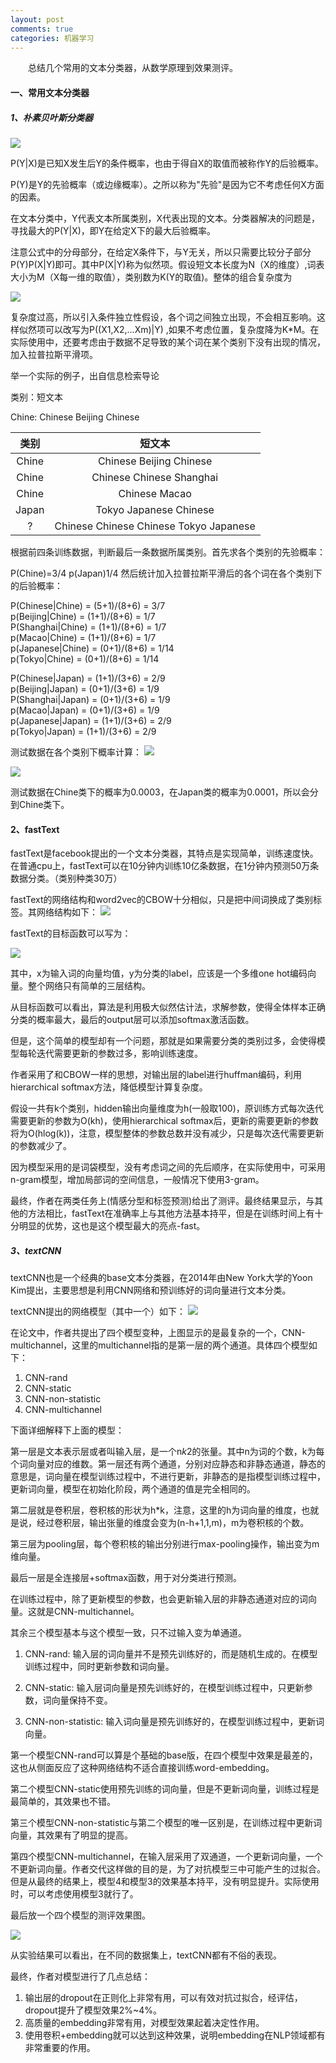```yaml
---
layout: post
comments: true
categories: 机器学习
---
```

&emsp;&emsp;总结几个常用的文本分类器，从数学原理到效果测评。

#### 一、常用文本分类器
##### 1、朴素贝叶斯分类器

<img src="http://chart.googleapis.com/chart?cht=tx&chl=P(Y|X)=\frac{P(Y)P(X|Y)}{P(X)}">

P(Y\|X)是已知X发生后Y的条件概率，也由于得自X的取值而被称作Y的后验概率。

P(Y)是Y的先验概率（或边缘概率）。之所以称为"先验"是因为它不考虑任何X方面的因素。

在文本分类中，Y代表文本所属类别，X代表出现的文本。分类器解决的问题是，寻找最大的P(Y\|X)，即Y在给定X下的最大后验概率。

注意公式中的分母部分，在给定X条件下，与Y无关，所以只需要比较分子部分P(Y)P(X\|Y)即可。其中P(X\|Y)称为似然项。假设短文本长度为N（X的维度）,词表大小为M（X每一维的取值），类别数为K(Y的取值)。整体的组合复杂度为

<img src="http://chart.googleapis.com/chart?cht=tx&chl=K*M^{N}">

复杂度过高，所以引入条件独立性假设，各个词之间独立出现，不会相互影响。这样似然项可以改写为P((X1,X2,...Xm)\|Y) ,如果不考虑位置，复杂度降为K*M。在实际使用中，还要考虑由于数据不足导致的某个词在某个类别下没有出现的情况，加入拉普拉斯平滑项。

举一个实际的例子，出自信息检索导论

类别：短文本

Chine: Chinese Beijing Chinese

|类别|短文本|
|:---:|:---:|
|Chine| Chinese Beijing Chinese |
|Chine| Chinese Chinese Shanghai|
|Chine| Chinese Macao|
|Japan| Tokyo Japanese Chinese|
|?| Chinese Chinese Chinese Tokyo Japanese|

根据前四条训练数据，判断最后一条数据所属类别。首先求各个类别的先验概率：

P(Chine)=3/4
p(Japan)1/4
然后统计加入拉普拉斯平滑后的各个词在各个类别下的后验概率：

P(Chinese\|Chine) = (5+1)/(8+6) = 3/7    
p(Beijing\|Chine) = (1+1)/(8+6) = 1/7    
P(Shanghai\|Chine) = (1+1)/(8+6) = 1/7    
p(Macao\|Chine) = (1+1)/(8+6) = 1/7    
p(Japanese\|Chine) = (0+1)/(8+6) = 1/14    
p(Tokyo\|Chine) = (0+1)/(8+6) = 1/14   

P(Chinese\|Japan) = (1+1)/(3+6) = 2/9    
p(Beijing\|Japan) = (0+1)/(3+6) = 1/9    
P(Shanghai\|Japan) = (0+1)/(3+6) = 1/9    
p(Macao\|Japan) = (0+1)/(3+6) = 1/9    
p(Japanese\|Japan) = (1+1)/(3+6) = 2/9    
p(Tokyo\|Japan) = (1+1)/(3+6) = 2/9    

测试数据在各个类别下概率计算：
<img src="http://chart.googleapis.com/chart?cht=tx&chl=P(China|Chinese Chinese Chinese Tokyo Japanese)=>
P(China)P(Chinese|China)^{3}P(Tokyo|China)P(Japanese|China)=\frac{3}{4}\ast (\frac{3}{7})^{3}\ast \frac{1}{14}\ast \frac{1}{14}
">

<img src="http://chart.googleapis.com/chart?cht=tx&chl=P(Japan|Chinese Chinese Chinese Tokyo Japanese)=>
P(Japan)P(Chinese|Japan)^{3}P(Tokyo|Japan)P(Japanese|Japan)=\frac{1}{4}\ast (\frac{2}{9})^{3}\ast \frac{2}{9}\ast \frac{2}{9}
">

测试数据在Chine类下的概率为0.0003，在Japan类的概率为0.0001，所以会分到Chine类下。

#### 2、fastText
fastText是facebook提出的一个文本分类器，其特点是实现简单，训练速度快。在普通cpu上，fastText可以在10分钟内训练10亿条数据，在1分钟内预测50万条数据分类。（类别种类30万）

fastText的网络结构和word2vec的CBOW十分相似，只是把中间词换成了类别标签。其网络结构如下：
![](http://ww1.sinaimg.cn/large/75e7ad61ly1fv0125naagj20go08aaa9.jpg)

fastText的目标函数可以写为：

<img src="http://chart.googleapis.com/chart?cht=tx&chl=Obj.=min(-\frac{1}{N}\sum_{n=1}^{N}y_{n}log(f(BAx_{n})))">

其中，x为输入词的向量均值，y为分类的label，应该是一个多维one hot编码向量。整个网络只有简单的三层结构。

从目标函数可以看出，算法是利用极大似然估计法，求解参数，使得全体样本正确分类的概率最大，最后的output层可以添加softmax激活函数。

但是，这个简单的模型却有一个问题，那就是如果需要分类的类别过多，会使得模型每轮迭代需要更新的参数过多，影响训练速度。

作者采用了和CBOW一样的思想，对输出层的label进行huffman编码，利用hierarchical softmax方法，降低模型计算复杂度。

假设一共有k个类别，hidden输出向量维度为h(一般取100)，原训练方式每次迭代需要更新的参数为O(kh)，使用hierarchical softmax后，更新的需要更新的参数将为O(hlog(k))，注意，模型整体的参数总数并没有减少，只是每次迭代需要更新的参数减少了。

因为模型采用的是词袋模型，没有考虑词之间的先后顺序，在实际使用中，可采用n-gram模型，增加局部词的空间信息，一般情况下使用3-gram。

最终，作者在两类任务上(情感分型和标签预测)给出了测评。最终结果显示，与其他的方法相比，fastText在准确率上与其他方法基本持平，但是在训练时间上有十分明显的优势，这也是这个模型最大的亮点-fast。

##### 3、textCNN
textCNN也是一个经典的base文本分类器，在2014年由New York大学的Yoon Kim提出，主要思想是利用CNN网络和预训练好的词向量进行文本分类。

textCNN提出的网络模型（其中一个）如下：
![](http://ww1.sinaimg.cn/large/75e7ad61ly1fv8x1ofg8dj20tq0ca40s.jpg)

在论文中，作者共提出了四个模型变种，上图显示的是最复杂的一个，CNN-multichannel，这里的multichannel指的是第一层的两个通道。具体四个模型如下：

1. CNN-rand
2. CNN-static
3. CNN-non-statistic
4. CNN-multichannel

下面详细解释下上面的模型：

第一层是文本表示层或者叫输入层，是一个n*k*2的张量。其中n为词的个数，k为每个词向量对应的维数。第一层还有两个通道，分别对应静态和非静态通道，静态的意思是，词向量在模型训练过程中，不进行更新，非静态的是指模型训练过程中，更新词向量，模型在初始化阶段，两个通道的值是完全相同的。

第二层就是卷积层，卷积核的形状为h*k，注意，这里的h为词向量的维度，也就是说，经过卷积层，输出张量的维度会变为(n-h+1,1,m)，m为卷积核的个数。

第三层为pooling层，每个卷积核的输出分别进行max-pooling操作，输出变为m维向量。

最后一层是全连接层+softmax函数，用于对分类进行预测。

在训练过程中，除了更新模型的参数，也会更新输入层的非静态通道对应的词向量。这就是CNN-multichannel。

其余三个模型基本与这个模型一致，只不过输入变为单通道。
1. CNN-rand: 输入层的词向量并不是预先训练好的，而是随机生成的。在模型训练过程中，同时更新参数和词向量。

2. CNN-static: 输入层词向量是预先训练好的，在模型训练过程中，只更新参数，词向量保持不变。

3. CNN-non-statistic: 输入词向量是预先训练好的，在模型训练过程中，更新词向量。

第一个模型CNN-rand可以算是个基础的base版，在四个模型中效果是最差的，这也从侧面反应了这种网络结构不适合直接训练word-embedding。

第二个模型CNN-static使用预先训练的词向量，但是不更新词向量，训练过程是最简单的，其效果也不错。

第三个模型CNN-non-statistic与第二个模型的唯一区别是，在训练过程中更新词向量，其效果有了明显的提高。

第四个模型CNN-multichannel，在输入层采用了双通道，一个更新词向量，一个不更新词向量。作者交代这样做的目的是，为了对抗模型三中可能产生的过拟合。但是从最终的结果上，模型4和模型3的效果基本持平，没有明显提升。实际使用时，可以考虑使用模型3就行了。

最后放一个四个模型的测评效果图。

![](http://ww1.sinaimg.cn/large/75e7ad61ly1fv91vwy8a5j20xs0ju7bd.jpg)

从实验结果可以看出，在不同的数据集上，textCNN都有不俗的表现。

最终，作者对模型进行了几点总结：
1. 输出层的dropout在正则化上非常有用，可以有效对抗过拟合，经评估，dropout提升了模型效果2%~4%。
2. 高质量的embedding非常有用，对模型效果起着决定性作用。
3. 使用卷积+embedding就可以达到这种效果，说明embedding在NLP领域都有非常重要的作用。
